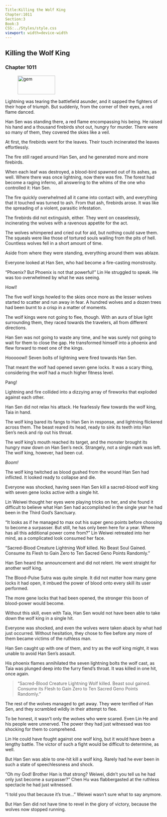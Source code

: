 ```yaml
---
Title:Killing the Wolf King 
Chapter:1011 
Section:3 
Book:3 
CSS:../Styles/style.css 
viewport: width=device-width
---
```

  
## Killing the Wolf King
### Chapter 1011
  
<figure>
	<img src="../Images/gem.gif" alt="gem" id="gem" width="120" height="60" />
</figure>
  

  
Lightning was tearing the battlefield asunder, and it sapped the fighters of their hope of triumph. But suddenly, from the corner of their eyes, a red flame danced.

Han Sen was standing there, a red flame encompassing his being. He raised his hand and a thousand firebirds shot out, hungry for murder. There were so many of them, they covered the skies like a veil.

At first, the firebirds went for the leaves. Their touch incinerated the leaves effortlessly.

The fire still raged around Han Sen, and he generated more and more firebirds.

When each leaf was destroyed, a blood-bird spawned out of its ashes, as well. Where there was once lightning, now there was fire. The forest had become a raging inferno, all answering to the whims of the one who controlled it: Han Sen.

The fire quickly overwhelmed all it came into contact with, and everything that it touched was turned to ash. From that ash, firebirds arose. It was like the spreading of a violent, parasitic infestation.

The firebirds did not extinguish, either. They went on ceaselessly, incinerating the wolves with a ravenous appetite for the act.

The wolves whimpered and cried out for aid, but nothing could save them. The squeals were like those of tortured souls wailing from the pits of hell. Countless wolves fell in a short amount of time.

Aside from where they were standing, everything around them was ablaze.

Everyone looked at Han Sen, who had become a fire-casting monstrosity.

“Phoenix? But Phoenix is not that powerful!” Lin He struggled to speak. He was too overwhelmed by what he was seeing.

Howl!

The five wolf kings howled to the skies once more as the lesser wolves started to scatter and run away in fear. A hundred wolves and a dozen trees had been burnt to a crisp in a matter of moments.

The wolf kings were not going to flee, though. With an aura of blue light surrounding them, they raced towards the travelers, all from different directions.

Han Sen was not going to waste any time, and he was surely not going to wait for them to close the gap. He transformed himself into a phoenix and flew forward to meet one of the kings.

Hooooowl! Seven bolts of lightning were fired towards Han Sen.

That meant the wolf had opened seven gene locks. It was a scary thing, considering the wolf had a much higher fitness level.

Pang!

Lightning and fire collided into a dizzying array of fireworks that exploded against each other.

Han Sen did not relax his attack. He fearlessly flew towards the wolf king, Taia in hand.

The wolf king bared its fangs to Han Sen in response, and lightning flickered across them. The beast reared its head, ready to sink its teeth into Han Sen’s neck and rip out his throat.

The wolf king’s mouth reached its target, and the monster brought its hungry maw down on Han Sen’s neck. Strangely, not a single mark was left. The wolf king, however, had been cut.

*Boom!*

The wolf king twitched as blood gushed from the wound Han Sen had inflicted. It looked ready to collapse and die.

Everyone was shocked, having seen Han Sen kill a sacred-blood wolf king with seven gene locks active with a single hit.

Lin Weiwei thought her eyes were playing tricks on her, and she found it difficult to believe what Han Sen had accomplished in the single year he had been in the Third God’s Sanctuary.

“It looks as if he managed to max out his super geno points before choosing to become a surpasser. But still, he has only been here for a year. Where has all this additional power come from?” Lin Weiwei retreated into her mind, as a complicated look consumed her face.

“Sacred-Blood Creature Lightning Wolf killed. No Beast Soul Gained. Consume its Flesh to Gain Zero to Ten Sacred Geno Points Randomly.”

Han Sen heard the announcement and did not relent. He went straight for another wolf king.

The Blood-Pulse Sutra was quite simple. It did not matter how many gene locks it had open, it imbued the power of blood onto every skill its user performed.

The more gene locks that had been opened, the stronger this boon of blood-power would become.

Without this skill, even with Taia, Han Sen would not have been able to take down the wolf king in a single hit.

Everyone was shocked, and even the wolves were taken aback by what had just occurred. Without hesitation, they chose to flee before any more of them became victims of the ruthless man.

Han Sen caught up with one of them, and try as the wolf king might, it was unable to avoid Han Sen’s assault.

His phoenix flames annihilated the seven lightning bolts the wolf cast, as Taia was plunged deep into the furry fiend’s throat. It was killed in one hit, once again.

> “Sacred-Blood Creature Lightning Wolf killed. Beast soul gained. Consume its Flesh to Gain Zero to Ten Sacred Geno Points Randomly.”

The rest of the wolves managed to get away. They were terrified of Han Sen, and they scrambled wildly in their attempt to flee.

To be honest, it wasn’t only the wolves who were scared. Even Lin He and his people were unnerved. The power they had just witnessed was too shocking for them to comprehend.

Lin He could have fought against one wolf king, but it would have been a lengthy battle. The victor of such a fight would be difficult to determine, as well.

But Han Sen was able to one-hit kill a wolf king. Rarely had he ever been in such a state of speechlessness and shock.

“Oh my God! Brother Han is that strong? Weiwei, didn’t you tell us he had only just become a surpasser?” Chen Hu was flabbergasted at the ruthless spectacle he had just witnessed.
<!--()-->

“I told you that because it’s true…” Weiwei wasn’t sure what to say anymore.

But Han Sen did not have time to revel in the glory of victory, because the wolves now stopped running.